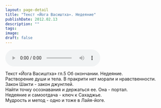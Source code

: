 ```yaml
---
layout: page-detail
title: "Текст «Йога Васиштха». Недеяние"
publishDate: 2012.02.13
description: ""
tags:
image:
draft: false
---
```


<audio title="2012.02.13 - Текст «Йога Васиштха». Недеяние.mp3" src="/upload/iblock/9e1/9e18d70d2e904983b1ee8e6a109ed44b.mp3" controls=""></audio>

 Текст «Йога Васиштха» гл.5 Об окончании. Недеяние.   
 Растворение души и тела. В пракрити нет морали и нравственности.  
 Закон Шакти - закон джунглей.   
 Найти точку осознавания и держаться ее. Она - портал.  
 Недеяние и самоотдача - ключ к Сахаджье.  
 Мудрость и метод - одно и тоже в Лайя-йоге.  

  
